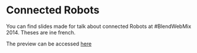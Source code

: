 Connected Robots
==

You can find slides made for talk about connected Robots at #BlendWebMix 2014.
Theses are ine french.

The preview can be accessed [here](http://maxired.github.io/BlendWebMix-ConnectedRobots/)


